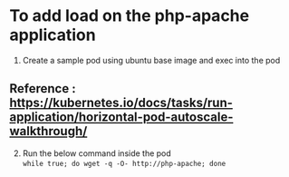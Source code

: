 # To add load on the php-apache application
1. Create a sample pod using ubuntu base image and exec into the pod

## Reference : https://kubernetes.io/docs/tasks/run-application/horizontal-pod-autoscale-walkthrough/
2. Run the below command inside the pod  
``` while true; do wget -q -O- http://php-apache; done ```
